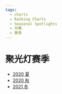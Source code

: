 ```yaml
---
tags:
  - charts
  - Ranking Charts
  - Seasonal Spotlights
  - 月赛
  - 赛季
---
```


# 聚光灯赛季

- [2020 夏](2020_Summer)
- [2020 秋](2020_Autumn)
- [2021 冬](2021_Winter)
